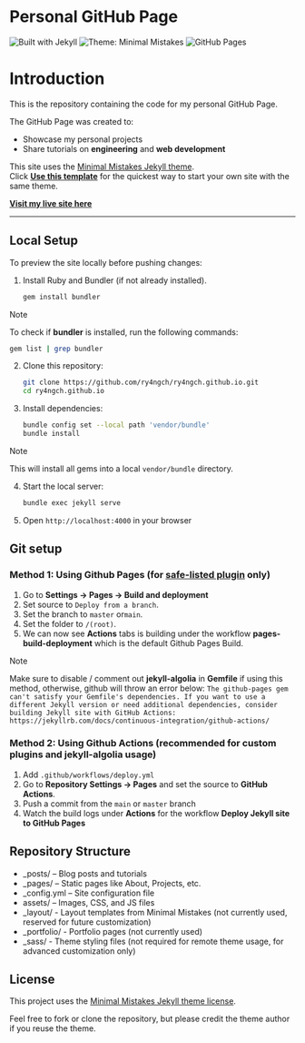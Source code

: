 # Personal GitHub Page
![Built with Jekyll](https://img.shields.io/badge/Built%20with-Jekyll-blue?logo=jekyll)
![Theme: Minimal Mistakes](https://img.shields.io/badge/Theme-Minimal%20Mistakes-lightgrey)
![GitHub Pages](https://img.shields.io/badge/Deployed%20on-GitHub%20Pages-222222?logo=github)


# Introduction
This is the repository containing the code for my personal GitHub Page.  

The GitHub Page was created to:
- Showcase my personal projects  
- Share tutorials on **engineering** and **web development**

This site uses the [Minimal Mistakes Jekyll theme](https://github.com/mmistakes/minimal-mistakes).  
Click [**Use this template**](https://github.com/mmistakes/mm-github-pages-starter/generate) for the quickest way to start your own site with the same theme.

[**Visit my live site here**](https://ry4ngch.github.io)

---

## Local Setup
To preview the site locally before pushing changes:
1. Install Ruby and Bundler (if not already installed).
    ```bash
    gem install bundler
    ```
> [!NOTE]
> To check if **bundler** is installed, run the following commands:
> ```bash
> gem list | grep bundler
> ```  

2. Clone this repository:
   ```bash
   git clone https://github.com/ry4ngch/ry4ngch.github.io.git
   cd ry4ngch.github.io
   ```

3. Install dependencies:
    ```bash
    bundle config set --local path 'vendor/bundle'
    bundle install
    ```
> [!NOTE]
> This will install all gems into a local `vendor/bundle` directory.

4. Start the local server:
    ```bash
    bundle exec jekyll serve
    ```
5. Open `http://localhost:4000` in your browser

## Git setup
### Method 1: Using Github Pages (for [safe-listed plugin](https://docs.github.com/en/pages/setting-up-a-github-pages-site-with-jekyll/about-github-pages-and-jekyll#plugins) only)
1. Go to **Settings -> Pages -> Build and deployment**
2. Set source to `Deploy from a branch`.
3. Set the branch to `master` or`main`.
4. Set the folder to `/(root)`.
5. We can now see **Actions** tabs is building under the workflow **pages-build-deployment** which is the default Github Pages Build.

> [!NOTE]
> Make sure to disable / comment out **jekyll-algolia** in **Gemfile** if using this method, otherwise, github will throw an error below:
> ```The github-pages gem can't satisfy your Gemfile's dependencies. If you want to use a different Jekyll version or need additional dependencies, consider building Jekyll site with GitHub Actions: https://jekyllrb.com/docs/continuous-integration/github-actions/```

### Method 2: Using Github Actions (recommended for custom plugins and jekyll-algolia usage)
1. Add `.github/workflows/deploy.yml`
2. Go to **Repository Settings -> Pages** and set the source to **GitHub Actions**.
3. Push a commit from the `main` or `master` branch
4. Watch the build logs under **Actions** for the workflow **Deploy Jekyll site to GitHub Pages**

## Repository Structure

- _posts/ – Blog posts and tutorials
- _pages/ – Static pages like About, Projects, etc.
- _config.yml – Site configuration file
- assets/ – Images, CSS, and JS files
- _layout/ - Layout templates from Minimal Mistakes (not currently used, reserved for future customization)
- _portfolio/ - Portfolio pages (not currently used)
- _sass/ - Theme styling files (not required for remote theme usage, for advanced customization only)

## License

This project uses the [Minimal Mistakes Jekyll theme license](https://github.com/mmistakes/minimal-mistakes/blob/master/LICENSE).

Feel free to fork or clone the repository, but please credit the theme author if you reuse the theme.
